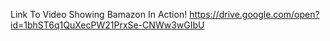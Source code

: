 Link To Video Showing Bamazon In Action! https://drive.google.com/open?id=1bhST6q1QuXecPW21PrxSe-CNWw3wGIbU
